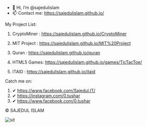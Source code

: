 - 👋 Hi, I’m @sajedulislam
- 📫 Contact me: https://sajedulislam.github.io/

My Project List:
1. CryptoMiner : https://sajedulislam.github.io/CryptoMiner
2. MIT Project : https://sajedulislam.github.io/MIT%20Project
3. Quran : https://sajedulislam.github.io/quran
4. HTML5 Games: https://sajedulislam.github.io/games/TicTacToe/
 
 
5. ITAID : https://sajedulislam.github.io/itaid

Catch me on:
1.  ✔ https://www.facebook.com/Sajedul.IT/
2.  ✔ https://instagram.com/0.tushar
3.  ✔ https://www.facebook.com/0.tushar

© SAJEDUL ISLAM

![sit](https://user-images.githubusercontent.com/10971958/153853499-f435e406-a48e-43e5-9c9d-1c09bae090ac.png)



